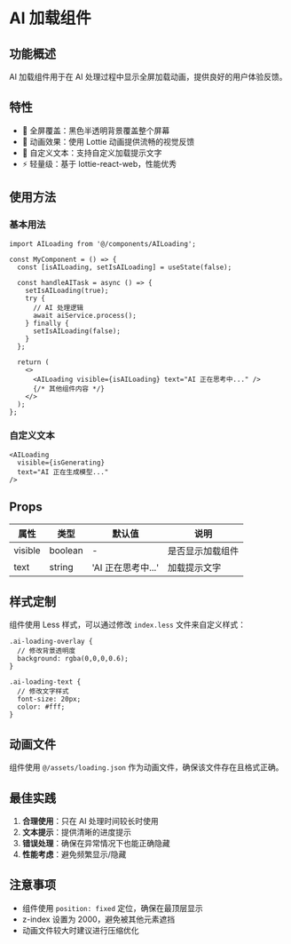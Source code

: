 # AI 加载组件

## 功能概述

AI 加载组件用于在 AI 处理过程中显示全屏加载动画，提供良好的用户体验反馈。

## 特性

- 🎯 全屏覆盖：黑色半透明背景覆盖整个屏幕
- 🎨 动画效果：使用 Lottie 动画提供流畅的视觉反馈
- 📝 自定义文本：支持自定义加载提示文字
- ⚡ 轻量级：基于 lottie-react-web，性能优秀

## 使用方法

### 基本用法

```tsx
import AILoading from '@/components/AILoading';

const MyComponent = () => {
  const [isAILoading, setIsAILoading] = useState(false);

  const handleAITask = async () => {
    setIsAILoading(true);
    try {
      // AI 处理逻辑
      await aiService.process();
    } finally {
      setIsAILoading(false);
    }
  };

  return (
    <>
      <AILoading visible={isAILoading} text="AI 正在思考中..." />
      {/* 其他组件内容 */}
    </>
  );
};
```

### 自定义文本

```tsx
<AILoading 
  visible={isGenerating} 
  text="AI 正在生成模型..." 
/>
```

## Props

| 属性 | 类型 | 默认值 | 说明 |
|------|------|--------|------|
| visible | boolean | - | 是否显示加载组件 |
| text | string | 'AI 正在思考中...' | 加载提示文字 |

## 样式定制

组件使用 Less 样式，可以通过修改 `index.less` 文件来自定义样式：

```less
.ai-loading-overlay {
  // 修改背景透明度
  background: rgba(0,0,0,0.6);
}

.ai-loading-text {
  // 修改文字样式
  font-size: 20px;
  color: #fff;
}
```

## 动画文件

组件使用 `@/assets/loading.json` 作为动画文件，确保该文件存在且格式正确。

## 最佳实践

1. **合理使用**：只在 AI 处理时间较长时使用
2. **文本提示**：提供清晰的进度提示
3. **错误处理**：确保在异常情况下也能正确隐藏
4. **性能考虑**：避免频繁显示/隐藏

## 注意事项

- 组件使用 `position: fixed` 定位，确保在最顶层显示
- z-index 设置为 2000，避免被其他元素遮挡
- 动画文件较大时建议进行压缩优化 